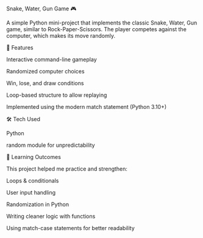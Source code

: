 Snake, Water, Gun Game 🎮

A simple Python mini-project that implements the classic Snake, Water, Gun game, similar to Rock-Paper-Scissors. The player competes against the computer, which makes its move randomly.

📌 Features

Interactive command-line gameplay

Randomized computer choices

Win, lose, and draw conditions

Loop-based structure to allow replaying

Implemented using the modern match statement (Python 3.10+)

🛠️ Tech Used

Python

random module for unpredictability

🎯 Learning Outcomes

This project helped me practice and strengthen:

Loops & conditionals

User input handling

Randomization in Python

Writing cleaner logic with functions

Using match-case statements for better readability
